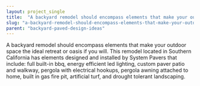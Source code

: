 ```yaml
---
layout: project_single
title:  "A backyard remodel should encompass elements that make your outdoor space the ideal retreat or oasis if you will. This remodel located in Southern California has elements designed and installed by System Pavers that include:  full built-in bbq, energ"
slug: "a-backyard-remodel-should-encompass-elements-that-make-your-outdoor-space-the-ideal-retreat-or"
parent: "backyard-paved-design-ideas"
---
```

A backyard remodel should encompass elements that make your outdoor space the ideal retreat or oasis if you will. This remodel located in Southern California has elements designed and installed by System Pavers that include:  full built-in bbq, energy efficient led lighting, custom paver patio and walkway, pergola with electrical hookups, pergola awning attached to home, built in gas fire pit, artificial turf, and drought tolerant landscaping.